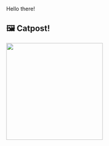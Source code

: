 Hello there!



## 🖼️ Catpost!

<sub>
    <img src="https://cdn2.thecatapi.com/images/N4ScAR6jr.jpg" height="256">
</sub>

